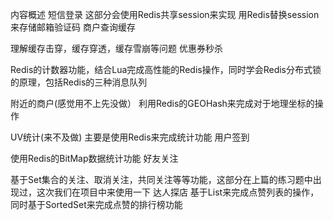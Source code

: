 内容概述
短信登录
这部分会使用Redis共享session来实现
用Redis替换session来存储邮箱验证码
商户查询缓存

理解缓存击穿，缓存穿透，缓存雪崩等问题
优惠券秒杀

Redis的计数器功能，结合Lua完成高性能的Redis操作，同时学会Redis分布式锁的原理，包括Redis的三种消息队列

附近的商户(感觉用不上先没做）
利用Redis的GEOHash来完成对于地理坐标的操作

UV统计(来不及做)
主要是使用Redis来完成统计功能
用户签到

使用Redis的BitMap数据统计功能
好友关注

基于Set集合的关注、取消关注，共同关注等等功能，这部分在上篇的练习题中出现过，这次我们在项目中来使用一下
达人探店
基于List来完成点赞列表的操作，同时基于SortedSet来完成点赞的排行榜功能
